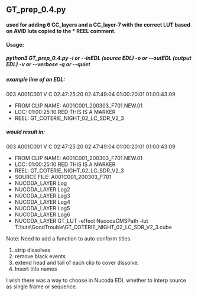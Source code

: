 ##  GT_prep_0.4.py
#### used for adding 6 CC_layers and a CC_layer-7 with the correct LUT based on AVID luts copied to the * REEL comment.

#### Usage:  
##### **python3 GT_prep_0.4.py -i or --inEDL (source EDL) -o or --outEDL (output EDL) -v or --verbose -q or --quiet**

##### example line of an EDL:
003  A001C001 V     C        02:47:25:20 02:47:49:04 01:00:20:01 01:00:43:09 
* FROM CLIP NAME:  A001C001_200303_F701.NEW.01 
* LOC: 01:00:25:10 RED     THIS IS A MARKER 
* REEL: GT_COTERIE_NIGHT_02_LC_SDR_V2_3 

##### would result in:
003  A001C001 V     C        02:47:25:20 02:47:49:04 01:00:20:01 01:00:43:09
* FROM CLIP NAME:  A001C001_200303_F701.NEW.01
* LOC: 01:00:25:10 RED     THIS IS A MARKER
* REEL: GT_COTERIE_NIGHT_02_LC_SDR_V2_3
* SOURCE FILE: A001C001_200303_F701
* NUCODA_LAYER Log
* NUCODA_LAYER Log2
* NUCODA_LAYER Log3
* NUCODA_LAYER Log4
* NUCODA_LAYER Log5
* NUCODA_LAYER Log6
* NUCODA_LAYER GT_LUT -effect NucodaCMSPath -lut T:\luts\GoodTrouble\GT_COTERIE_NIGHT_02_LC_SDR_V2_3.cube


Note:
Need to add a function to auto conform titles.
1. strip dissolves
2. remove black events
3. extend head and tail of each clip to cover dissolve.
4. Insert title names

I wish there was a way to choose in Nucoda EDL whether to interp source as single frame or sequence.
